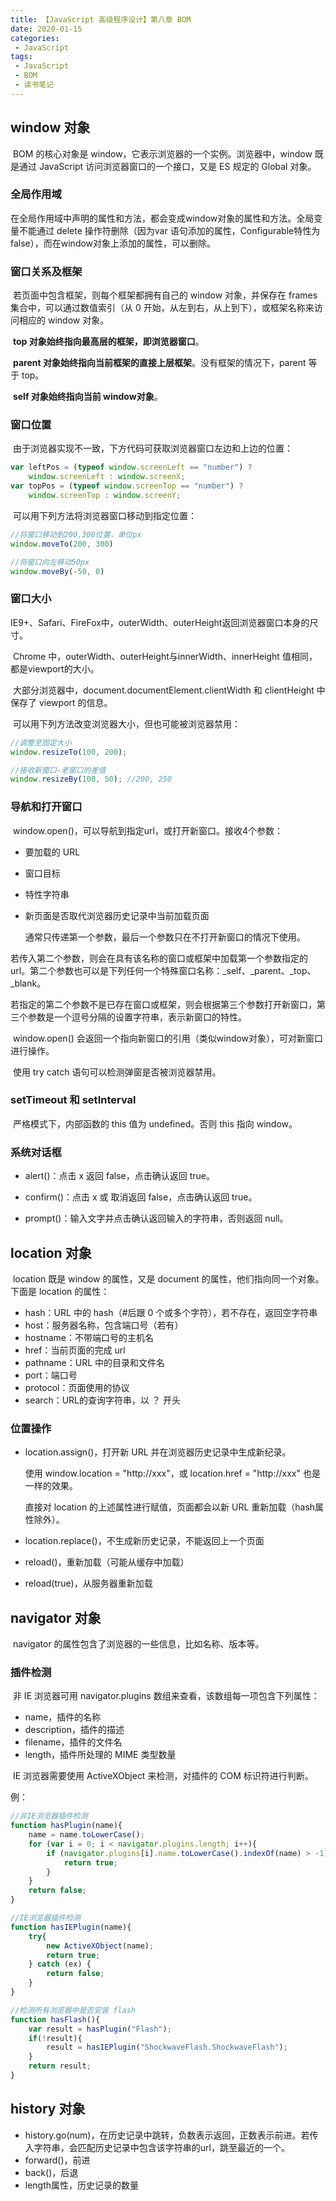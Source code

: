 ```yaml
---
title: 【JavaScript 高级程序设计】第八章 BOM
date: 2020-01-15
categories:
 - JavaScript
tags:
 - JavaScript
 - BOM
 - 读书笔记
---
```


## window 对象

​			BOM 的核心对象是 window，它表示浏览器的一个实例。浏览器中，window 既是通过 JavaScript 访问浏览器窗口的一个接口，又是 ES 规定的 Global 对象。

### 全局作用域

​		在全局作用域中声明的属性和方法，都会变成window对象的属性和方法。全局变量不能通过 delete 操作符删除（因为var 语句添加的属性，Configurable特性为false），而在window对象上添加的属性，可以删除。

### 窗口关系及框架

​		若页面中包含框架，则每个框架都拥有自己的 window 对象，并保存在 frames 集合中，可以通过数值索引（从 0 开始，从左到右，从上到下），或框架名称来访问相应的 window 对象。

​		**top 对象始终指向最高层的框架，即浏览器窗口**。

​		**parent 对象始终指向当前框架的直接上层框架**。没有框架的情况下，parent 等于 top。

​		**self 对象始终指向当前 window对象**。

### 窗口位置

​		由于浏览器实现不一致，下方代码可获取浏览器窗口左边和上边的位置：

```javascript
var leftPos = (typeof window.screenLeft == "number") ? 
    window.screenLeft : window.screenX;
var topPos = (typeof window.screenTop == "number") ? 
    window.screenTop : window.screenY;
```

​		可以用下列方法将浏览器窗口移动到指定位置：

```javascript
//将窗口移动到200,300位置，单位px
window.moveTo(200, 300)

//将窗口向左移动50px
window.moveBy(-50, 0)
```

### 窗口大小

​		IE9+、Safari、FireFox中，outerWidth、outerHeight返回浏览器窗口本身的尺寸。

​		Chrome 中，outerWidth、outerHeight与innerWidth、innerHeight 值相同，都是viewport的大小。

​		大部分浏览器中，document.documentElement.clientWidth 和 clientHeight 中保存了 viewport 的信息。

​		可以用下列方法改变浏览器大小，但也可能被浏览器禁用：

```javascript
//调整至固定大小
window.resizeTo(100, 200);

//接收新窗口-老窗口的差值
window.resizeBy(100, 50); //200, 250
```

### 导航和打开窗口

​		window.open()，可以导航到指定url，或打开新窗口。接收4个参数：

- 要加载的 URL

- 窗口目标

- 特性字符串

- 新页面是否取代浏览器历史记录中当前加载页面

    通常只传递第一个参数，最后一个参数只在不打开新窗口的情况下使用。

​		若传入第二个参数，则会在具有该名称的窗口或框架中加载第一个参数指定的url。第二个参数也可以是下列任何一个特殊窗口名称：\_self、\_parent、\_top、\_blank。

​		若指定的第二个参数不是已存在窗口或框架，则会根据第三个参数打开新窗口，第三个参数是一个逗号分隔的设置字符串，表示新窗口的特性。

​		window.open() 会返回一个指向新窗口的引用（类似window对象），可对新窗口进行操作。

​		使用 try catch 语句可以检测弹窗是否被浏览器禁用。

### setTimeout 和 setInterval

​		严格模式下，内部函数的 this 值为 undefined。否则 this 指向 window。

### 系统对话框

- alert()：点击 x 返回 false，点击确认返回 true。

- confirm()：点击 x 或 取消返回 false，点击确认返回 true。
- prompt()：输入文字并点击确认返回输入的字符串，否则返回 null。



## location 对象

​		location 既是 window 的属性，又是 document 的属性，他们指向同一个对象。下面是 location 的属性：

- hash：URL 中的 hash（#后跟 0 个或多个字符），若不存在，返回空字符串
- host：服务器名称，包含端口号（若有）
- hostname：不带端口号的主机名
- href：当前页面的完成 url
- pathname：URL 中的目录和文件名
- port：端口号
- protocol：页面使用的协议
- search：URL的查询字符串，以 ？ 开头

### 位置操作

- location.assign()，打开新 URL 并在浏览器历史记录中生成新纪录。

    使用 window.location = "http://xxx"，或 location.href = "http://xxx" 也是一样的效果。

    直接对 location 的上述属性进行赋值，页面都会以新 URL 重新加载（hash属性除外）。

- location.replace()，不生成新历史记录，不能返回上一个页面

- reload()，重新加载（可能从缓存中加载）

- reload(true)，从服务器重新加载



## navigator 对象

​		navigator 的属性包含了浏览器的一些信息，比如名称、版本等。

### 插件检测

​		非 IE 浏览器可用 navigator.plugins 数组来查看，该数组每一项包含下列属性：

- name，插件的名称
- description，插件的描述
- filename，插件的文件名
- length，插件所处理的 MIME 类型数量



​		IE 浏览器需要使用 ActiveXObject 来检测，对插件的 COM 标识符进行判断。

例：

```javascript
//非IE浏览器插件检测
function hasPlugin(name){
    name = name.toLowerCase();
    for (var i = 0; i < navigator.plugins.length; i++){
        if (navigator.plugins[i].name.toLowerCase().indexOf(name) > -1){
            return true;
        }
    }
    return false;
}

//IE浏览器插件检测
function hasIEPlugin(name){
    try{
        new ActiveXObject(name);
        return true;
    } catch (ex) {
        return false;
    }
}

//检测所有浏览器中是否安装 flash
function hasFlash(){
    var result = hasPlugin("Flash");
    if(!result){
        result = hasIEPlugin("ShockwaveFlash.ShockwaveFlash");
    }
    return result;
}
```



## history 对象

- history.go(num)，在历史记录中跳转，负数表示返回，正数表示前进。若传入字符串，会匹配历史记录中包含该字符串的url，跳至最近的一个。
- forward()，前进
- back()，后退
- length属性，历史记录的数量